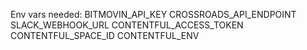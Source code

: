 Env vars needed:
BITMOVIN_API_KEY
CROSSROADS_API_ENDPOINT
SLACK_WEBHOOK_URL
CONTENTFUL_ACCESS_TOKEN
CONTENTFUL_SPACE_ID
CONTENTFUL_ENV